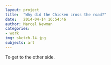 ```yaml
---
layout: project
title:  "Why did the Chicken cross the road?"
date:   2014-04-14 16:54:46
author: Marcel Newman
categories:
- work
img: sketch-14.jpg
subjects: art
---
```

To get to the other side.